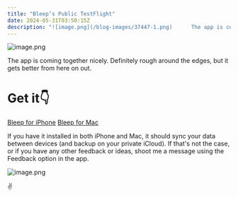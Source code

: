 ```yaml
---
title: "Bleep’s Public TestFlight"
date: 2024-05-31T03:50:15Z
description: "![image.png](/blog-images/37447-1.png)      The app is coming together nicely. Definitely rough around the edges, but it gets better from here on out...."
---
```


![image.png](/blog-images/37447-1.png)

The app is coming together nicely. Definitely rough around the edges, but it gets better from here on out.

# Get it👇
[Bleep for iPhone](https://testflight.apple.com/join/h1yYMPCj)
[Bleep for Mac](https://testflight.apple.com/join/BX1BR1c0)

If you have it installed in both iPhone and Mac, it should sync your data between devices (and backup on your private iCloud). If that's not the case, or if you have any other feedback or ideas, shoot me a message using the Feedback option in the app.

![image.png](/blog-images/37447-2.png)

✌️
